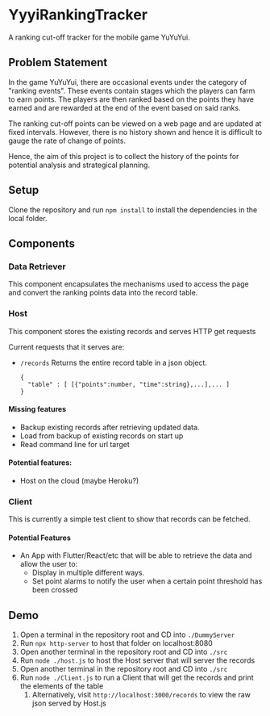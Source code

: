 # YyyiRankingTracker
A ranking cut-off tracker for the mobile game YuYuYui.

## Problem Statement
In the game YuYuYui, there are occasional events under the category of "ranking events".
These events contain stages which the players can farm to earn points. 
The players are then ranked based on the points they have earned and are rewarded at the end of the event based on said ranks.

The ranking cut-off points can be viewed on a web page and are updated at fixed intervals.
However, there is no history shown and hence it is difficult to gauge the rate of change of points.

Hence, the aim of this project is to collect the history of the points for potential analysis and strategical planning.


## Setup
Clone the repository and run `npm install` to install the dependencies in the local folder.


## Components
### Data Retriever
This component encapsulates the mechanisms used to access the page and convert the ranking points data into the record table.

### Host
This component stores the existing records and serves HTTP get requests

Current requests that it serves are:
 - `/records` Returns the entire record table in a json object.
   ```
   {
     "table" : [ [{"points":number, "time":string},...],... ] 
   }
   ```
 
#### Missing features
- Backup existing records after retrieving updated data.
- Load from backup of existing records on start up
- Read command line for url target

#### Potential features:
- Host on the cloud (maybe Heroku?)

### Client
This is currently a simple test client to show that records can be fetched.

#### Potential Features
- An App with Flutter/React/etc that will be able to retrieve the data and allow the user to:
  - Display in multiple different ways.
  - Set point alarms to notify the user when a certain point threshold has been crossed
  

## Demo
1. Open a terminal in the repository root and CD into `./DummyServer`
2. Run `npx http-server` to host that folder on localhost:8080
3. Open another terminal in the repository root and CD into `./src`
4. Run `node ./host.js` to host the Host server that will server the records
5. Open another terminal in the repository root and CD into `./src`
6. Run `node ./Client.js` to run a Client that will get the records and print the elements of the table
    1. Alternatively, visit `http://localhost:3000/records` to view the raw json served by Host.js
